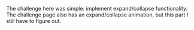 The challenge here was simple: implement expand/collapse functionality. The challenge page also has an expand/collapse animation, but this part I still have to figure out.
